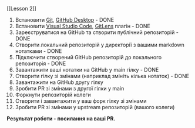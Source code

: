 [[Lesson 2]]

1. Встановити [Git](https://git-scm.com/downloads), [GitHub Desktop](https://desktop.github.com/)  - DONE
2. Встановити [Visual Studio Code](https://code.visualstudio.com/), [GitLens](https://marketplace.visualstudio.com/items?itemName=eamodio.gitlens) плагін - DONE
3. Зареєструватися на GitHub та створити публічний репозиторій - DONE 
4. Створити локальний репозиторій у директорії з вашими markdown нотатками - DONE
5. Підключити створений GitHub репозиторій до локального репозиторія - DONE
6. Завантажити ваші нотатки на GitHub у main гілку - DONE
7. Створити гілку зі змінами (наприклад змініть кілька нотаток) - DONE
8. Завантажити на GitHub другу гілку
9. Зробити PR зі змінами з другої гілки у main
10. Форкнути репозиторій колеги
11. Створити і завантажити у ваш форк гілку зі змінами
12. Зробити PR зі змінами у upstream репозиторій (вашого колеги)

**Результат роботи - посилання на ваші PR.**
